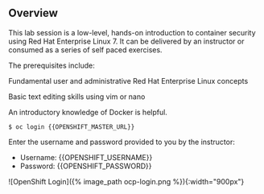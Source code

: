 ## Overview

This lab session is a low-level, hands-on introduction to container security using Red Hat Enterprise Linux 7. It can be delivered by an instructor or consumed as a series of self paced exercises.

The prerequisites include:

Fundamental user and administrative Red Hat Enterprise Linux concepts 

Basic text editing skills using vim or nano

An introductory knowledge of Docker is helpful.

~~~shell
$ oc login {{OPENSHIFT_MASTER_URL}}
~~~

Enter the username and password provided to you by the instructor:

* Username: {{OPENSHIFT_USERNAME}}
* Password: {{OPENSHIFT_PASSWORD}}

![OpenShift Login]({% image_path ocp-login.png %}){:width="900px"}
